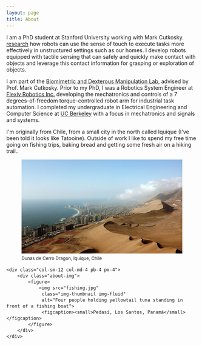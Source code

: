```yaml
---
layout: page
title: About
---
```


I am a PhD student at Stanford University working with Mark Cutkosky. [research](research/) how robots can use the sense of touch to execute tasks more effectively in unstructured settings such as our homes. I develop robots equipped with tactile sensing that can safely and quickly make contact with objects and leverage this contact information for grasping or exploration of objects. 

I am part of the [Biomimetric and Dexterous Manipulation Lab](http://bdml.stanford.edu/), advised by Prof. Mark Cutkosky. Prior to my PhD, I was a Robotics System Engineer at [Flexiv Robotics Inc.](https://www.flexiv.com) developing the mechatronics and controls of a 7 degrees-of-freedom torque-controlled robot arm for industrial task automation. I completed my undergraduate in Electrical Engineering and Computer Science at [UC Berkeley](https://eecs.berkeley.edu/) with a focus in mechatronics and signals and systems.

I'm originally from Chile, from a small city in the north called Iquique (I've been told it looks like Tatooine). Outside of work I like to spend my free time going on fishing trips, baking bread and getting some fresh air on a hiking trail..

<div class="row mt-5 mb-5">
	<div class="col-sm-12 col-md-4 pb-4 px-4">
		<div class="about-img">
			<figure>
				<img src="iquique.jpg" 
			     class="img-thumbnail img-fluid" 
			     alt="A city next to sand dunes.">
			     <figcaption><small>Dunas de Cerro Dragon, Iquique, Chile</small></figcaption>
			</figure>
		</div>
	</div>

	<div class="col-sm-12 col-md-4 pb-4 px-4">
		<div class="about-img">
			<figure>
				<img src="fishing.jpg" 
			     class="img-thumbnail img-fluid" 
			     alt="Four people holding yellowtail tuna standing in front of a fishing boat">
			     <figcaption><small>Pedasí, Los Santos, Panamá</small></figcaption>
			</figure>
		</div>
	</div>

</div>
